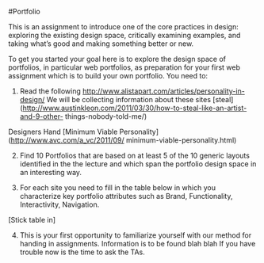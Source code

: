 #Portfolio

This is an assignment to introduce one of the core practices in design: exploring the existing
design space, critically examining examples, and taking what’s good and making something
better or new.

To get you started your goal here is to explore the design space of portfolios, in particular web
portfolios, as preparation for your first web assignment which is to build your own portfolio. You
need to:
1. Read the following
http://www.alistapart.com/articles/personality-in-design/
We will be collecting information about these sites
[steal](http://www.austinkleon.com/2011/03/30/how-to-steal-like-an-artist-and-9-other-
things-nobody-told-me/)

Designers Hand [Minimum Viable Personality](http://www.avc.com/a_vc/2011/09/
minimum-viable-personality.html)

2. Find 10 Portfolios that are based on at least 5 of the 10 generic layouts identified in the the
lecture and which span the portfolio design space in an interesting way.

3. For each site you need to fill in the table below in which you characterize key portfolio
attributes such as Brand, Functionality, Interactivity, Navigation.

[Stick table in]

4. This is your first opportunity to familiarize yourself with our method for handing in
assignments. Information is to be found blah blah
If you have trouble now is the time to ask the TAs.
